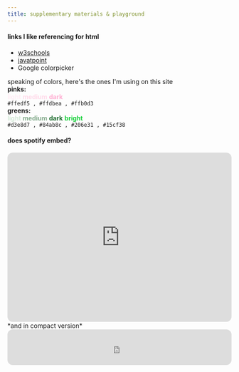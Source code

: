 ```yaml
---
title: supplementary materials & playground
---
```

#### links I like referencing for html
- [w3schools](https://www.w3schools.com/html/html_styles.asp)
- [javatpoint](https://www.javatpoint.com/html-tutorial)
- Google colorpicker

speaking of colors, here's the ones I'm using on this site <br>
<b>pinks:</b> <br>
<b style="color:#ffedf5">light</b> <b style="color:#ffdbea">medium</b> <b style="color:#ffb0d3">dark</b> <br>
`#ffedf5 , #ffdbea , #ffb0d3` <br>
<b>greens:</b> <br>
<b style="color:#d3e8d7">light</b> <b style="color:#84ab8c">medium</b> <b style="color:#206e31">dark</b> <b style="color:#15cf38 ">bright</b> <br>
`#d3e8d7 , #84ab8c , #206e31 , #15cf38` <br>


#### does spotify embed?
<iframe style="border-radius:12px" src="https://open.spotify.com/embed/track/0Zzh79jmoTjaSe9DLAEzSS?utm_source=generator" width="100%" height="380" frameBorder="0" allowfullscreen="" allow="autoplay; clipboard-write; encrypted-media; fullscreen; picture-in-picture"></iframe>
*and in compact version*
<iframe style="border-radius:12px" src="https://open.spotify.com/embed/track/0Zzh79jmoTjaSe9DLAEzSS?utm_source=generator" width="100%" height="80" frameBorder="0" allowfullscreen="" allow="autoplay; clipboard-write; encrypted-media; fullscreen; picture-in-picture"></iframe>
